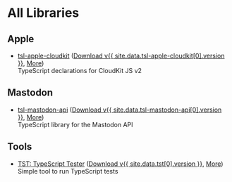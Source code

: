 All Libraries
=============



Apple
-----

- [tsl-apple-cloudkit](/tsl-apple-cloudkit/)
  ([Download v{{ site.data.tsl-apple-cloudkit[0].version }}](/npm/tsl-apple-cloudkit.tgz),
  [More](/package/tsl-apple-cloudkit.html))  
  TypeScript declarations for CloudKit JS v2



Mastodon
--------

- [tsl-mastodon-api](/tsl-mastodon-api/)
  ([Download v{{ site.data.tsl-mastodon-api[0].version }}](/npm/tsl-mastodon-api.tgz),
  [More](/package/tsl-mastodon-api.html))  
  TypeScript library for the Mastodon API



Tools
-----

- [TST: TypeScript Tester](/tst/)
  ([Download v{{ site.data.tst[0].version }}](/npm/tst.tgz),
  [More](/package/tst.html))  
  Simple tool to run TypeScript tests
